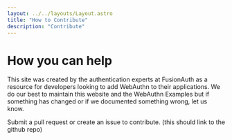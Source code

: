 ```yaml
---
layout: ../../layouts/Layout.astro
title: "How to Contribute"
description: "Contribute"
---
```


# How you can help
This site was created by the authentication experts at FusionAuth as a resource for developers looking to add WebAuthn to their applications. We do our best to maintain this website and the WebAuthn Examples but if something has changed or if we documented something wrong, let us know.

Submit a pull request or create an issue to contribute.
(this should link to the github repo)